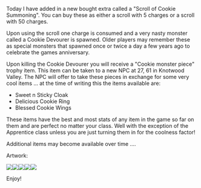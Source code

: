 ---
---
Today I have added in a new bought extra called a "Scroll of Cookie Summoning". You can buy these as either a scroll with 5 charges or a scroll with 50 charges.

Upon using the scroll one charge is consumed and a very nasty monster called a Cookie Devourer is spawned. Older players may remember these as special monsters that spawned once or twice a day a few years ago to celebrate the games anniversary.

Upon killing the Cookie Devourer you will receive a "Cookie monster piece" trophy item. This item can be taken to a new NPC at 27, 61 in Knotwood Valley. The NPC will offer to take these pieces in exchange for some very cool items ... at the time of writing this the items available are:

*   Sweet n Sticky Cloak
*   Delicious Cookie Ring
*   Blessed Cookie Wings

These items have the best and most stats of any item in the game so far on them and are perfect no matter your class. Well with the exception of the Apprentice class unless you are just turning them in for the coolness factor!

Additional items may become available over time ....

Artwork:

![](https://lohcdn.com/game/i/6716.gif)![](https://lohcdn.com/game/i/6717.gif)![](https://lohcdn.com/game/i/6718.gif)![](https://lohcdn.com/game/i/6719.gif)![](https://lohcdn.com/game/i/6720.gif)

Enjoy!